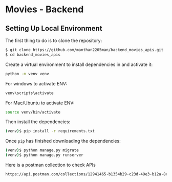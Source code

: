# Movies - Backend

## Setting Up Local Environment

The first thing to do is to clone the repository:

```sh
$ git clone https://github.com/manthan2205man/backend_movies_apis.git
$ cd backend_movies_apis
```

Create a virtual environment to install dependencies in and activate it:
```sh
python -m venv venv
```
For windows to activate ENV:
```sh
venv\scripts\activate
```
For Mac/Ubuntu to activate ENV:
```sh
source venv/bin/activate
```
Then install the dependencies:
```sh
(venv)$ pip install -r requirements.txt
```

Once `pip` has finished downloading the dependencies:
```sh
(venv)$ python manage.py migrate
(venv)$ python manage.py runserver
```

Here is a postman collection to check APIs
```sh
https://api.postman.com/collections/12941465-b1354b29-c23d-49e3-b12a-8c13ded1b4f2?access_key=PMAT-01GWEHQ7VDXG4C2Y9DVBP0122Q
```
